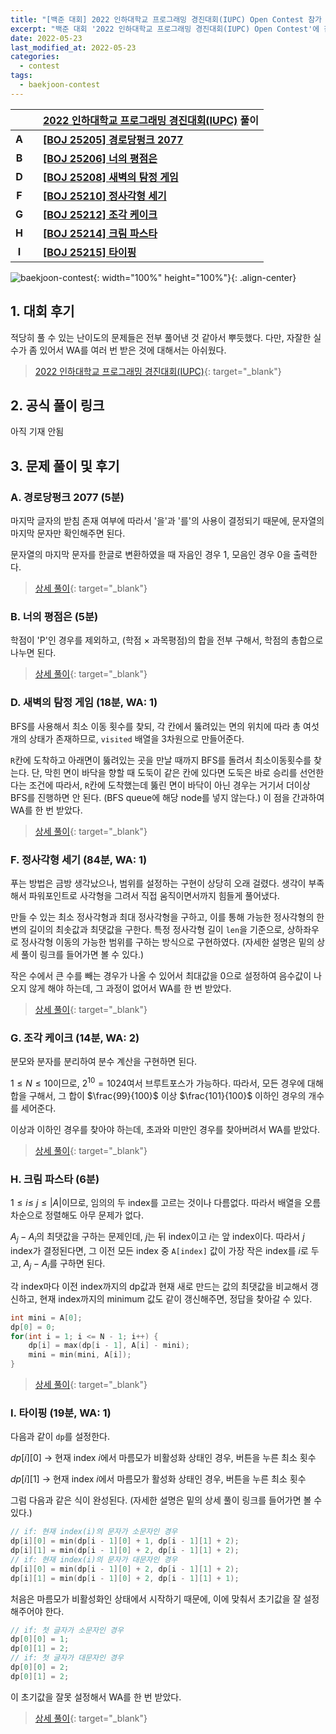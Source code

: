 ```yaml
---
title: "[백준 대회] 2022 인하대학교 프로그래밍 경진대회(IUPC) Open Contest 참가 후기 및 풀이"
excerpt: "백준 대회 '2022 인하대학교 프로그래밍 경진대회(IUPC) Open Contest'에 참가하여 문제를 푼 후기와 간단한 풀이 작성 및 상세 풀이 링크 연결"
date: 2022-05-23
last_modified_at: 2022-05-23
categories:
  - contest
tags:
  - baekjoon-contest
---
```


|||[2022 인하대학교 프로그래밍 경진대회(IUPC)](https://burningfalls.github.io/contest/iupc-baekjoon-contest/) 풀이|
|:---:|:---:|:---|
|**A**||**[[BOJ 25205] 경로당펑크 2077](https://burningfalls.github.io/algorithm/boj-25205/)**|
|**B**||**[[BOJ 25206] 너의 평점은](https://burningfalls.github.io/algorithm/boj-25206/)**|
|**D**||**[[BOJ 25208] 새벽의 탐정 게임](https://burningfalls.github.io/algorithm/boj-25208/)**|
|**F**||**[[BOJ 25210] 정사각형 세기](https://burningfalls.github.io/algorithm/boj-25210/)**|
|**G**||**[[BOJ 25212] 조각 케이크](https://burningfalls.github.io/algorithm/boj-25212/)**|
|**H**||**[[BOJ 25214] 크림 파스타](https://burningfalls.github.io/algorithm/boj-25214/)**|
|**I**||**[[BOJ 25215] 타이핑](https://burningfalls.github.io/algorithm/boj-25215/)**|

![baekjoon-contest](https://user-images.githubusercontent.com/30232837/169756264-3e50d8ef-36ba-4e87-a0d0-0d85df888aa9.png "baekjoon-contest"){: width="100%" height="100%"}{: .align-center}

## 1. 대회 후기

적당히 풀 수 있는 난이도의 문제들은 전부 풀어낸 것 같아서 뿌듯했다. 다만, 자잘한 실수가 좀 있어서 WA를 여러 번 받은 것에 대해서는 아쉬웠다. 

> [2022 인하대학교 프로그래밍 경진대회(IUPC)](https://www.acmicpc.net/category/detail/3124){: target="_blank"}

## 2. 공식 풀이 링크

아직 기재 안됨

## 3. 문제 풀이 및 후기

### A. 경로당펑크 2077 (5분)

마지막 글자의 받침 존재 여부에 따라서 '을'과 '를'의 사용이 결정되기 때문에, 문자열의 마지막 문자만 확인해주면 된다.

문자열의 마지막 문자를 한글로 변환하였을 때 자음인 경우 1, 모음인 경우 0을 출력한다.

> [상세 풀이](https://burningfalls.github.io/algorithm/boj-25205/){: target="_blank"}

### B. 너의 평점은 (5분)

학점이 'P'인 경우를 제외하고, (학점 $\times$ 과목평점)의 합을 전부 구해서, 학점의 총합으로 나누면 된다.

> [상세 풀이](https://burningfalls.github.io/algorithm/boj-25206/){: target="_blank"}

### D. 새벽의 탐정 게임 (18분, WA: 1)

BFS를 사용해서 최소 이동 횟수를 찾되, 각 칸에서 뚫려있는 면의 위치에 따라 총 여섯 개의 상태가 존재하므로, `visited` 배열을 $3$차원으로 만들어준다.

`R`칸에 도착하고 아래면이 뚫려있는 곳을 만날 때까지 BFS를 돌려서 최소이동횟수를 찾는다. 단, 막힌 면이 바닥을 향할 때 도둑이 같은 칸에 있다면 도둑은 바로 승리를 선언한다는 조건에 따라서, `R`칸에 도착했는데 뚫린 면이 바닥이 아닌 경우는 거기서 더이상 BFS를 진행하면 안 된다. (BFS queue에 해당 node를 넣지 않는다.) 이 점을 간과하여 WA를 한 번 받았다.

> [상세 풀이](https://burningfalls.github.io/algorithm/boj-25208/){: target="_blank"}

### F. 정사각형 세기 (84분, WA: 1)

푸는 방법은 금방 생각났으나, 범위를 설정하는 구현이 상당히 오래 걸렸다. 생각이 부족해서 파워포인트로 사각형을 그려서 직접 움직이면서까지 힘들게 풀어냈다.

만들 수 있는 최소 정사각형과 최대 정사각형을 구하고, 이를 통해 가능한 정사각형의 한 변의 길이의 최솟값과 최댓값을 구한다. 특정 정사각형 길이 `len`을 기준으로, 상하좌우로 정사각형 이동의 가능한 범위를 구하는 방식으로 구현하였다. (자세한 설명은 밑의 상세 풀이 링크를 들어가면 볼 수 있다.)

작은 수에서 큰 수를 빼는 경우가 나올 수 있어서 최대값을 0으로 설정하여 음수값이 나오지 않게 해야 하는데, 그 과정이 없어서 WA를 한 번 받았다.

> [상세 풀이](https://burningfalls.github.io/algorithm/boj-25210/){: target="_blank"}

### G. 조각 케이크 (14분, WA: 2)

분모와 분자를 분리하여 분수 계산을 구현하면 된다.

$1\leq N \leq 10$이므로, $2^10=1024$여서 브루트포스가 가능하다. 따라서, 모든 경우에 대해 합을 구해서, 그 합이 $\frac{99}{100}$ 이상 $\frac{101}{100}$ 이하인 경우의 개수를 세어준다.

이상과 이하인 경우를 찾아야 하는데, 초과와 미만인 경우를 찾아버려서 WA를 받았다.

> [상세 풀이](https://burningfalls.github.io/algorithm/boj-25212/){: target="_blank"}

### H. 크림 파스타 (6분)

$1\leq i \leq \ j \leq |A|$이므로, 임의의 두 index를 고르는 것이나 다름없다. 따라서 배열을 오름차순으로 정렬해도 아무 문제가 없다.

$A_j-A_i$의 최댓값을 구하는 문제인데, $j$는 뒤 index이고 $i$는 앞 index이다. 따라서 $j$ index가 결정된다면, 그 이전 모든 index 중 `A[index]` 값이 가장 작은 index를 $i$로 두고, $A_j-A_i$를 구하면 된다.

각 index마다 이전 index까지의 dp값과 현재 새로 만드는 값의 최댓값을 비교해서 갱신하고, 현재 index까지의 minimum 값도 같이 갱신해주면, 정답을 찾아갈 수 있다.

```cpp
int mini = A[0];
dp[0] = 0;
for(int i = 1; i <= N - 1; i++) {
    dp[i] = max(dp[i - 1], A[i] - mini);
    mini = min(mini, A[i]);
}
```

> [상세 풀이](https://burningfalls.github.io/algorithm/boj-25214/){: target="_blank"}

### I. 타이핑 (19분, WA: 1)

다음과 같이 `dp`를 설정한다.

$dp[i][0]$ $\rightarrow$ 현재 index $i$에서 마름모가 비활성화 상태인 경우, 버튼을 누른 최소 횟수

$dp[i][1]$ $\rightarrow$ 현재 index $i$에서 마름모가 활성화 상태인 경우, 버튼을 누른 최소 횟수

그럼 다음과 같은 식이 완성된다. (자세한 설명은 밑의 상세 풀이 링크를 들어가면 볼 수 있다.)

```cpp
// if: 현재 index(i)의 문자가 소문자인 경우
dp[i][0] = min(dp[i - 1][0] + 1, dp[i - 1][1] + 2);
dp[i][1] = min(dp[i - 1][0] + 2, dp[i - 1][1] + 2);
// if: 현재 index(i)의 문자가 대문자인 경우
dp[i][0] = min(dp[i - 1][0] + 2, dp[i - 1][1] + 2);
dp[i][1] = min(dp[i - 1][0] + 2, dp[i - 1][1] + 1);
```

처음은 마름모가 비활성화인 상태에서 시작하기 때문에, 이에 맞춰서 초기값을 잘 설정해주어야 한다.

```cpp
// if: 첫 글자가 소문자인 경우
dp[0][0] = 1;
dp[0][1] = 2;
// if: 첫 글자가 대문자인 경우
dp[0][0] = 2;
dp[0][1] = 2;
```

이 초기값을 잘못 설정해서 WA를 한 번 받았다.

> [상세 풀이](https://burningfalls.github.io/algorithm/boj-25215/){: target="_blank"}